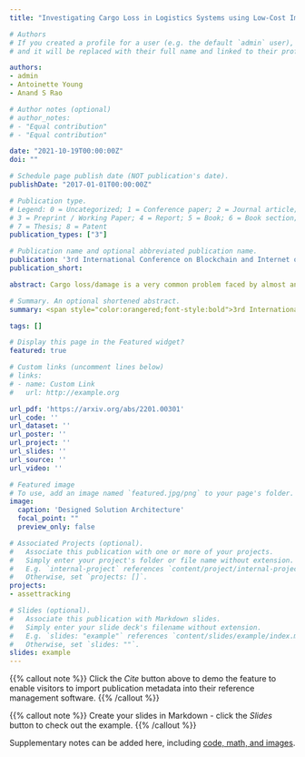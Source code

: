```yaml
---
title: "Investigating Cargo Loss in Logistics Systems using Low-Cost Impact Sensors"

# Authors
# If you created a profile for a user (e.g. the default `admin` user), write the username (folder name) here 
# and it will be replaced with their full name and linked to their profile.

authors:
- admin
- Antoinette Young
- Anand S Rao

# Author notes (optional)
# author_notes:
# - "Equal contribution"
# - "Equal contribution"

date: "2021-10-19T00:00:00Z"
doi: ""

# Schedule page publish date (NOT publication's date).
publishDate: "2017-01-01T00:00:00Z"

# Publication type.
# Legend: 0 = Uncategorized; 1 = Conference paper; 2 = Journal article;
# 3 = Preprint / Working Paper; 4 = Report; 5 = Book; 6 = Book section;
# 7 = Thesis; 8 = Patent
publication_types: ["3"]

# Publication name and optional abbreviated publication name.
publication: '3rd International Conference on Blockchain and Internet of Things, BIoT 2022 - Sydney, Australia'
publication_short: 

abstract: Cargo loss/damage is a very common problem faced by almost any business with a supply chain arm, leading to major problems like revenue loss and reputation tarnishing. This problem can be solved by employing an asset and impact tracking solution. This would be more practical and effective for high-cost cargo in comparison to low-cost cargo due to the high costs associated with the sensors and overall solution. In this study, we propose a low-cost solution architecture that is scalable, user-friendly, easy to adopt and is viable for a large range of cargo and logistics systems. Taking inspiration from a real-life use case we solved for a client, we also provide insights into the architecture as well as the design decisions that make this a reality.

# Summary. An optional shortened abstract.
summary: <span style="color:orangered;font-style:bold">3rd International Conference on Blockchain and Internet of Things, BIoT 2022 - Sydney, Australia</span>

tags: []

# Display this page in the Featured widget?
featured: true

# Custom links (uncomment lines below)
# links:
# - name: Custom Link
#   url: http://example.org

url_pdf: 'https://arxiv.org/abs/2201.00301'
url_code: ''
url_dataset: ''
url_poster: ''
url_project: ''
url_slides: ''
url_source: ''
url_video: ''

# Featured image
# To use, add an image named `featured.jpg/png` to your page's folder. 
image:
  caption: 'Designed Solution Architecture'
  focal_point: ""
  preview_only: false

# Associated Projects (optional).
#   Associate this publication with one or more of your projects.
#   Simply enter your project's folder or file name without extension.
#   E.g. `internal-project` references `content/project/internal-project/index.md`.
#   Otherwise, set `projects: []`.
projects:
- assettracking

# Slides (optional).
#   Associate this publication with Markdown slides.
#   Simply enter your slide deck's filename without extension.
#   E.g. `slides: "example"` references `content/slides/example/index.md`.
#   Otherwise, set `slides: ""`.
slides: example
---
```


{{% callout note %}}
Click the *Cite* button above to demo the feature to enable visitors to import publication metadata into their reference management software.
{{% /callout %}}

{{% callout note %}}
Create your slides in Markdown - click the *Slides* button to check out the example.
{{% /callout %}}

Supplementary notes can be added here, including [code, math, and images](https://wowchemy.com/docs/writing-markdown-latex/).
